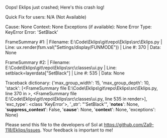 Oops! Eklips just crashed;
Here's this crash log!

Quick Fix for users: N/A (Not Available)

Cause: None
Context: None
Exceptions (if available): None
Error Type: KeyError
Error: 'SetBlack'

FrameSummary #1:
  | Filename: E:\Code\Eklips\git\repo\Eklips\src\Eklips.py
  | Line: ux.render(fsm.val("Settings/display/FUNMODE"))
  | Line #: 370
  | Data: None

FrameSummary #2:
  | Filename: E:\Code\Eklips\git\repo\Eklips\src\classes\ui.py
  | Line: setblack=layerdata["SetBlack"]
  | Line #: 535
  | Data: None

Traceback dictionary: {'max_group_width': 15, 'max_group_depth': 10, 'stack': [<FrameSummary file E:\Code\Eklips\git\repo\Eklips\src\Eklips.py, line 370 in <module>>, <FrameSummary file E:\Code\Eklips\git\repo\Eklips\src\classes\ui.py, line 535 in render>], 'exc_type': <class 'KeyError'>, '_str': "'SetBlack'", '__notes__': None, '__suppress_context__': False, '__cause__': None, '__context__': None, 'exceptions': None}


Please send this file to the developers of Sol at https://github.com/Za9-118/Eklips/issues.
Your feedback is important to me!